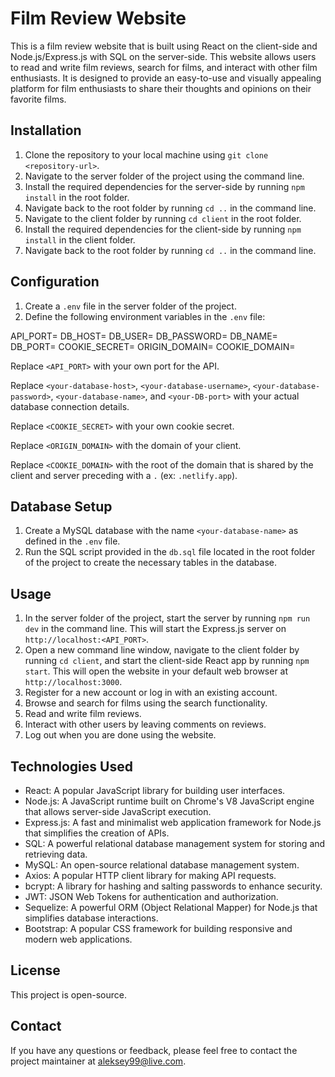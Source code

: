 # Film Review Website

This is a film review website that is built using React on the client-side and Node.js/Express.js with SQL on the server-side. This website allows users to read and write film reviews, search for films, and interact with other film enthusiasts. It is designed to provide an easy-to-use and visually appealing platform for film enthusiasts to share their thoughts and opinions on their favorite films.

## Installation

1. Clone the repository to your local machine using `git clone <repository-url>`.
2. Navigate to the server folder of the project using the command line.
3. Install the required dependencies for the server-side by running `npm install` in the root folder.
4. Navigate back to the root folder by running `cd ..` in the command line.
5. Navigate to the client folder by running `cd client` in the root folder.
6. Install the required dependencies for the client-side by running `npm install` in the client folder.
7. Navigate back to the root folder by running `cd ..` in the command line.

## Configuration

1. Create a `.env` file in the server folder of the project.
2. Define the following environment variables in the `.env` file:

API_PORT=<your-API-port>
DB_HOST=<your-database-host>
DB_USER=<your-database-username>
DB_PASSWORD=<your-database-password>
DB_NAME=<your-database-name>
DB_PORT=<your-DB-port>
COOKIE_SECRET=<your-cookie-secret>
ORIGIN_DOMAIN=<your-origin-domain>
COOKIE_DOMAIN=<your-cookie-domain>

Replace `<API_PORT>` with your own port for the API.

Replace `<your-database-host>`, `<your-database-username>`, `<your-database-password>`, `<your-database-name>`, and `<your-DB-port>` with your actual database connection details.

Replace `<COOKIE_SECRET>` with your own cookie secret.

Replace `<ORIGIN_DOMAIN>` with the domain of your client.

Replace `<COOKIE_DOMAIN>` with the root of the domain that is shared by the client and server preceding with a `.` (ex: `.netlify.app`).

## Database Setup

1. Create a MySQL database with the name `<your-database-name>` as defined in the `.env` file.
2. Run the SQL script provided in the `db.sql` file located in the root folder of the project to create the necessary tables in the database.

## Usage

1. In the server folder of the project, start the server by running `npm run dev` in the command line. This will start the Express.js server on `http://localhost:<API_PORT>`.
2. Open a new command line window, navigate to the client folder by running `cd client`, and start the client-side React app by running `npm start`. This will open the website in your default web browser at `http://localhost:3000`.
3. Register for a new account or log in with an existing account.
4. Browse and search for films using the search functionality.
5. Read and write film reviews.
6. Interact with other users by leaving comments on reviews.
7. Log out when you are done using the website.

## Technologies Used

- React: A popular JavaScript library for building user interfaces.
- Node.js: A JavaScript runtime built on Chrome's V8 JavaScript engine that allows server-side JavaScript execution.
- Express.js: A fast and minimalist web application framework for Node.js that simplifies the creation of APIs.
- SQL: A powerful relational database management system for storing and retrieving data.
- MySQL: An open-source relational database management system.
- Axios: A popular HTTP client library for making API requests.
- bcrypt: A library for hashing and salting passwords to enhance security.
- JWT: JSON Web Tokens for authentication and authorization.
- Sequelize: A powerful ORM (Object Relational Mapper) for Node.js that simplifies database interactions.
- Bootstrap: A popular CSS framework for building responsive and modern web applications.

## License

This project is open-source.

## Contact

If you have any questions or feedback, please feel free to contact the project maintainer at <aleksey99@live.com>.
